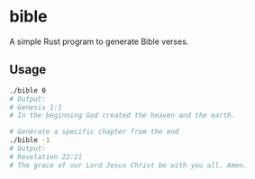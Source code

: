 # bible

A simple Rust program to generate Bible verses.

## Usage

```bash
./bible 0
# Output:
# Genesis 1:1
# In the beginning God created the heaven and the earth.

# Generate a specific chapter from the end
./bible -1
# Output:
# Revelation 22:21
# The grace of our Lord Jesus Christ be with you all. Amen.
```